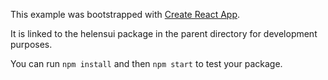 This example was bootstrapped with [Create React App](https://github.com/facebook/create-react-app).

It is linked to the helensui package in the parent directory for development purposes.

You can run `npm install` and then `npm start` to test your package.
